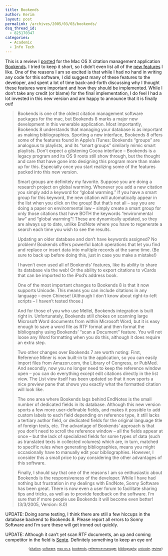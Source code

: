 ```yaml
---
title: Bookends
author: Kerim
layout: post
permalink: /archives/2005/03/03/bookends/
dsq_thread_id:
  - 825170347
categories:
  - Academic
  - Info Tech
---
```

This is a review I <a href="http://www.macupdate.com/info.php/id/7429" onclick="_gaq.push(['_trackEvent', 'outbound-article', 'http://www.macupdate.com/info.php/id/7429', 'posted']);" >posted</a> for the Mac OS X citation management application <a href="http://www.sonnysoftware.com" onclick="_gaq.push(['_trackEvent', 'outbound-article', 'http://www.sonnysoftware.com', 'Bookends']);" >Bookends</a>. I tried to keep it short, so I didn&#8217;t even list all of the <a href="http://www.sonnysoftware.com/newfeatures.html" onclick="_gaq.push(['_trackEvent', 'outbound-article', 'http://www.sonnysoftware.com/newfeatures.html', 'new features']);" >new features</a> I like. One of the reasons I am so excited is that while I had no hand in writing any code for this software, I did suggest many of these features to the developer, and spent a lot of time back-and-forth discussing why I thought these features were important and how they should be implemented. While I don&#8217;t take any credit (or blame) for the final implementation, I do feel I had a lot invested in this new version and am happy to announce that it is finally out!

> Bookends is one of the oldest citation management software packages for the mac, but Bookends 8 marks a major new development in this venerable application. Most importantly, Bookends 8 understands that managing your database is as important as making bibliographies. Sporting a new interface, Bookends 8 offers some of the features found in Apple&#8217;s iTunes: Bookends &#8220;groups&#8221; are analogous to playlists, and its &#8220;smart groups&#8221; similarly mimic smart playlists. Don&#8217;t expect a glistening Cocoa interface &#8211; Bookends is a legacy program and its OS 9 roots still show through, but the thought and care that have gone into designing this program more than make up for this. Especially once you start realizing some of the features packed into this new version.
> 
> Smart groups are definitely my favorite. Suppose you are doing a research project on global warming. Whenever you add a new citation you simply add a keyword for &#8220;global warming.&#8221; If you have a smart group for this keyword, the new citation will automatically appear in the list when you click on the group! But that&#8217;s not all &#8211; say you are doing a paper on environmental law &#8211; simply create a smart group for only those citations that have BOTH the keywords &#8220;environmental law&#8221; and &#8220;global warming&#8221;! These are dynamically updated, so they are always up to date, unlike EndNote where you have to regenerate a search each time you wish to see the results.
> 
> Updating an older database and don&#8217;t have keywords assigned? No problem! Bookends offers powerful batch operations that let you find and replace or insert data into multiple records at the same time. (Be sure to back up before doing this, just in case you make a mistake!)
> 
> I haven&#8217;t even used all of Bookends&#8217; features, like its ability to share its database via the web! Or the ability to export citations to vCards that can be imported to the iPod&#8217;s address book.
> 
> One of the most important changes to Bookends 8 is that it now supports Unicode. This means you can include citations in any language &#8211; even Chinese! (Although I don&#8217;t know about right-to-left scripts &#8211; I haven&#8217;t tested those.)
> 
> And for those of you who use Mellel, Bookends integration is built right in. Unfortunately, Bookends still chokes on scanning large Microsoft Word documents from within Microsoft Word, but it is easy enough to save a word file as RTF format and then format the bibliography using Bookends&#8217; &#8220;scan a Document&#8221; feature. You will not loose any Word formatting when you do this, although it does require an extra step.
> 
> Two other changes over Bookends 7 are worth noting: First, Reference Miner is now built-in to the application, so you can easily import files from Amazon.com, the Library of Congress, or PubMed. And secondly, now you no longer need to keep the reference window open &#8211; you can do everything except edit citations directly in the list view. The List view itself has been updated so that it now sports a nice preview pane that shows you exactly what the formatted citation will look like.
> 
> The one area where Bookends lags behind EndNotes is the small number of dedicated fields in its database. Although this new version sports a few more user-definable fields, and makes it possible to add custom labels to each field depending on reference type, it still lacks a tertiary author field, or dedicated fields for the original language title of foreign texts, etc. The advantage of Bookends&#8217; approach is that you don&#8217;t need to scroll the reference window &#8211; all the fields appear at once &#8211; but the lack of specialized fields for some types of data (such as translated texts in collected volumes) which are, in turn, matched to specific rules when generating bibliographies, means you might occasionally have to manually edit your bibliographies. However, I consider this a small price to pay considering the other advantages of this software.
> 
> Finally, I should say that one of the reasons I am so enthusiastic about Bookends is the responsiveness of the developer. While I have had nothing but frustration in my dealings with EndNote, Sonny Software has been great. There is now even a user forum to facilitate sharing tips and tricks, as well as to provide feedback on the software. I&#8217;m sure that if more people use Bookends it will become even better! (3/3/2005, Version: 8.0)

UPDATE: Doing some testing, I think there are still a few hiccups in the database backend to Bookends 8. Please report all errors to Sonny Software and I&#8217;m sure these will get ironed out quickly.

UPDATE: Although it can&#8217;t yet scan RTF documents, an up and coming competitor in the field is <a href="http://www.macupdate.com/info.php/id/13674" onclick="_gaq.push(['_trackEvent', 'outbound-article', 'http://www.macupdate.com/info.php/id/13674', 'Sente']);" >Sente</a>. Definitely something to keep an eye on!

<div style="text-align:right;">
  <span style="font-size:x-small;">{<a href="http://technorati.com/tag/citation" onclick="_gaq.push(['_trackEvent', 'outbound-article', 'http://technorati.com/tag/citation', 'citation']);"  rel="tag">citation</a>, <a href="http://technorati.com/tag/software" onclick="_gaq.push(['_trackEvent', 'outbound-article', 'http://technorati.com/tag/software', 'software']);"  rel="tag">software</a>, <a href="http://technorati.com/tag/mac os x" onclick="_gaq.push(['_trackEvent', 'outbound-article', 'http://technorati.com/tag/mac os x', 'mac os x']);"  rel="tag">mac os x</a>, <a href="http://technorati.com/tag/bookends" onclick="_gaq.push(['_trackEvent', 'outbound-article', 'http://technorati.com/tag/bookends', 'bookends']);"  rel="tag">bookends</a>, <a href="http://technorati.com/tag/reference manager" onclick="_gaq.push(['_trackEvent', 'outbound-article', 'http://technorati.com/tag/reference manager', 'reference manager']);"  rel="tag">reference manager</a>, <a href="http://technorati.com/tag/bibliography" onclick="_gaq.push(['_trackEvent', 'outbound-article', 'http://technorati.com/tag/bibliography', 'bibliography']);"  rel="tag">bibliography</a>, <a href="http://technorati.com/tag/unicode" onclick="_gaq.push(['_trackEvent', 'outbound-article', 'http://technorati.com/tag/unicode', 'unicode']);"  rel="tag">unicode</a>, <a href="http://technorati.com/tag/review" onclick="_gaq.push(['_trackEvent', 'outbound-article', 'http://technorati.com/tag/review', 'review']);"  rel="tag">review</a>}</span>


